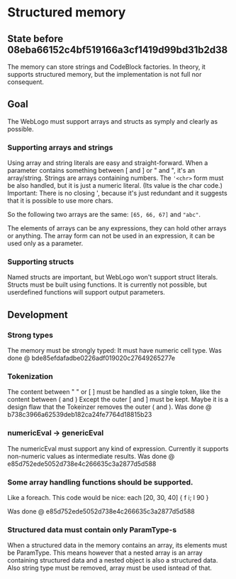# Structured memory

## State before 08eba66152c4bf519166a3cf1419d99bd31b2d38

The memory can store strings and CodeBlock factories.
In theory, it supports structured memory, but the implementation is not full nor consequent.

## Goal

The WebLogo must support arrays and structs as symply and clearly as possible.

### Supporting arrays and strings

Using array and string literals are easy and straight-forward.
When a parameter contains something between [ and ] or " and ", it's an array/string.
Strings are arrays containing numbers. The `'<chr>` form must be also handled, but it is just a numeric literal. (Its value is the char code.) Important: There is no closing ', because it's just redundant and it suggests that it is possible to use more chars.

So the following two arrays are the same: `[65, 66, 67]` and `"abc"`.

The elements of arrays can be any expressions, they can hold other arrays or anything.
The array form can not be used in an expression, it can be used only as a parameter.

### Supporting structs

Named structs are important, but WebLogo won't support struct literals. Structs must be built using functions. It is currently not possible, but userdefined functions will support output parameters.

## Development

### Strong types

The memory must be strongly typed: It must have numeric cell type.
Was done @ bde85efdafadbe0226adf019020c27649265277e

### Tokenization

The content between " " or [ ] must be handled as a single token, like the content between ( and )
Except the outer [ and ] must be kept. Maybe it is a design flaw that the Tokeinzer removes the outer ( and ).
Was done @ b738c3966a62539deb182ca24fe7764d18815b23

### numericEval -> genericEval

The numericEval must support any kind of expression. Currently it supports non-numeric values as intermediate results.
Was done @ e85d752ede5052d738e4c266635c3a2877d5d588

### Some array handling functions should be supported. 

Like a foreach.
This code would be nice:
each [20, 30, 40] { f i; l 90 }

Was done @ e85d752ede5052d738e4c266635c3a2877d5d588

### Structured data must contain only ParamType-s

When a structured data in the memory contains an array, its elements must be ParamType. This means however that a nested array is an array containing structured data and a nested object is also a structured data.
Also string type must be removed, array must be used isntead of that.